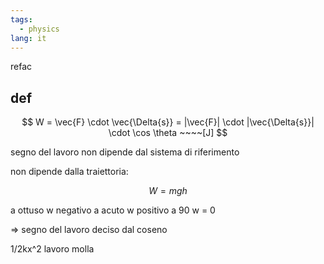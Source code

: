 ```yaml
---
tags:
  - physics
lang: it
---
```


refac

## def

$$
W = \vec{F} \cdot \vec{\Delta{s}} = |\vec{F}| \cdot |\vec{\Delta{s}}| \cdot \cos \theta ~~~~[J]
$$

segno del lavoro non dipende dal sistema di riferimento

non dipende dalla traiettoria:

$$
W = mgh
$$

a ottuso w negativo
a acuto w positivo
a 90 w = 0

=> segno del lavoro deciso dal coseno

1/2kx^2 lavoro molla
